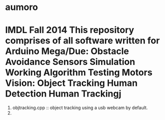 aumoro
============

IMDL Fall 2014
This repository comprises of all software written for 
Arduino Mega/Due: Obstacle Avoidance
                  Sensors Simulation Working Algorithm
                  Testing Motors
Vision: Object Tracking
        Human Detection
        Human Trackingj
============

1. objtracking.cpp :: object tracking using a usb webcam by default. 
2. 